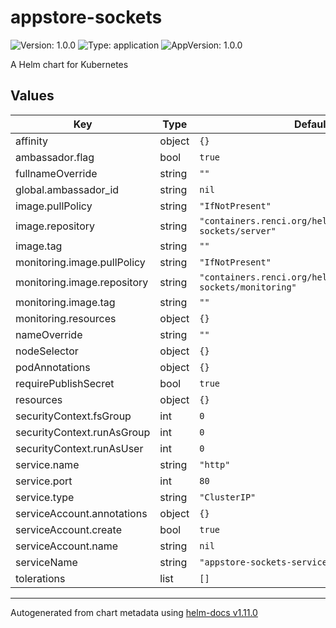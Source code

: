 # appstore-sockets

![Version: 1.0.0](https://img.shields.io/badge/Version-1.0.0-informational?style=flat-square) ![Type: application](https://img.shields.io/badge/Type-application-informational?style=flat-square) ![AppVersion: 1.0.0](https://img.shields.io/badge/AppVersion-1.0.0-informational?style=flat-square)

A Helm chart for Kubernetes

## Values

| Key | Type | Default | Description |
|-----|------|---------|-------------|
| affinity | object | `{}` |  |
| ambassador.flag | bool | `true` |  |
| fullnameOverride | string | `""` |  |
| global.ambassador_id | string | `nil` |  |
| image.pullPolicy | string | `"IfNotPresent"` |  |
| image.repository | string | `"containers.renci.org/helxplatform/appstore-sockets/server"` |  |
| image.tag | string | `""` |  |
| monitoring.image.pullPolicy | string | `"IfNotPresent"` |  |
| monitoring.image.repository | string | `"containers.renci.org/helxplatform/appstore-sockets/monitoring"` |  |
| monitoring.image.tag | string | `""` |  |
| monitoring.resources | object | `{}` |  |
| nameOverride | string | `""` |  |
| nodeSelector | object | `{}` |  |
| podAnnotations | object | `{}` |  |
| requirePublishSecret | bool | `true` |  |
| resources | object | `{}` |  |
| securityContext.fsGroup | int | `0` |  |
| securityContext.runAsGroup | int | `0` |  |
| securityContext.runAsUser | int | `0` |  |
| service.name | string | `"http"` |  |
| service.port | int | `80` |  |
| service.type | string | `"ClusterIP"` |  |
| serviceAccount.annotations | object | `{}` |  |
| serviceAccount.create | bool | `true` |  |
| serviceAccount.name | string | `nil` |  |
| serviceName | string | `"appstore-sockets-service"` |  |
| tolerations | list | `[]` |  |

----------------------------------------------
Autogenerated from chart metadata using [helm-docs v1.11.0](https://github.com/norwoodj/helm-docs/releases/v1.11.0)
